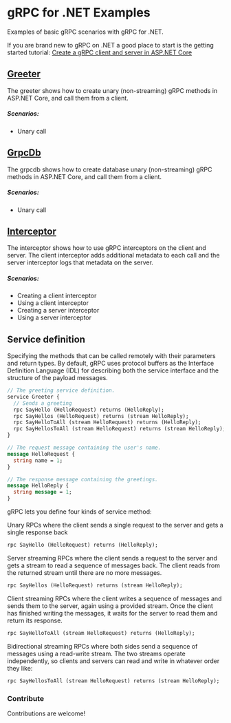 ﻿# gRPC for .NET Examples

Examples of basic gRPC scenarios with gRPC for .NET.

If you are brand new to gRPC on .NET a good place to start is the getting started tutorial: [Create a gRPC client and server in ASP.NET Core](https://docs.microsoft.com/aspnet/core/tutorials/grpc/grpc-start)

## [Greeter](./Greeter)

The greeter shows how to create unary (non-streaming) gRPC methods in ASP.NET Core, and call them from a client.

##### Scenarios:

- Unary call

## [GrpcDb](../tree/main/src/GrpcDb)

The grpcdb shows how to create database unary (non-streaming) gRPC methods in ASP.NET Core, and call them from a client.

##### Scenarios:

- Unary call

## [Interceptor](./Interceptor)

The interceptor shows how to use gRPC interceptors on the client and server. The client interceptor adds additional metadata to each call and the server interceptor logs that metadata on the server.

##### Scenarios:

- Creating a client interceptor
- Using a client interceptor
- Creating a server interceptor
- Using a server interceptor

## Service definition

Specifying the methods that can be called remotely with their parameters and return types. By default, gRPC uses protocol buffers as the Interface Definition Language (IDL) for describing both the service interface and the structure of the payload messages.

```proto
// The greeting service definition.
service Greeter {
  // Sends a greeting
  rpc SayHello (HelloRequest) returns (HelloReply);
  rpc SayHellos (HelloRequest) returns (stream HelloReply);
  rpc SayHelloToAll (stream HelloRequest) returns (HelloReply);
  rpc SayHellosToAll (stream HelloRequest) returns (stream HelloReply);
}

// The request message containing the user's name.
message HelloRequest {
  string name = 1;
}

// The response message containing the greetings.
message HelloReply {
  string message = 1;
}
```

gRPC lets you define four kinds of service method:

Unary RPCs where the client sends a single request to the server and gets a single response back

```proto
rpc SayHello (HelloRequest) returns (HelloReply);
```

Server streaming RPCs where the client sends a request to the server and gets a stream to read a sequence of messages back. The client reads from the returned stream until there are no more messages.

```proto
rpc SayHellos (HelloRequest) returns (stream HelloReply);
```

Client streaming RPCs where the client writes a sequence of messages and sends them to the server, again using a provided stream. Once the client has finished writing the messages, it waits for the server to read them and return its response.

```proto
rpc SayHelloToAll (stream HelloRequest) returns (HelloReply);
```

Bidirectional streaming RPCs where both sides send a sequence of messages using a read-write stream. The two streams operate independently, so clients and servers can read and write in whatever order they like:

```proto
rpc SayHellosToAll (stream HelloRequest) returns (stream HelloReply);
```

### Contribute

Contributions are welcome!

